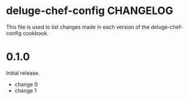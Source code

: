 # deluge-chef-config CHANGELOG

This file is used to list changes made in each version of the deluge-chef-config cookbook.

# 0.1.0

Initial release.

- change 0
- change 1

